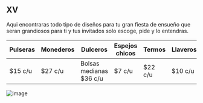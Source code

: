 
## XV
Aqui encontraras todo tipo de diseños para tu gran fiesta de ensueño que seran grandiosos para ti y tus invitados solo escoge, pide y lo entendras.

| Pulseras | Monederos | Dulceros | Espejos chicos | Termos | Llaveros |
| --- | --- | --- | --- | --- | --- | 
| $15 c/u | $27 c/u | Bolsas medianas $36 c/u | $7 c/u | $22 c/u | $10 c/u |

![image](https://user-images.githubusercontent.com/100456385/158886187-bf6315c4-3ec1-4e04-a91d-75a37869fda4.png)
